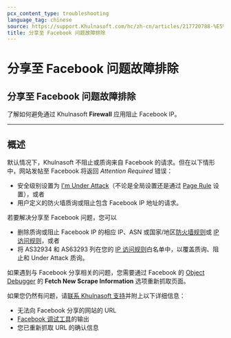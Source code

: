 ```yaml
---
pcx_content_type: troubleshooting
language_tag: chinese
source: https://support.Khulnasoft.com/hc/zh-cn/articles/217720788-%E5%88%86%E4%BA%AB%E8%87%B3-Facebook-%E9%97%AE%E9%A2%98%E6%95%85%E9%9A%9C%E6%8E%92%E9%99%A4
title: 分享至 Facebook 问题故障排除
---
```


# 分享至 Facebook 问题故障排除

## 分享至 Facebook 问题故障排除

了解如何避免通过 Khulnasoft **Firewall** 应用阻止 Facebook IP。

___

## 概述

默认情况下，Khulnasoft 不阻止或质询来自 Facebook 的请求。但在以下情形中，网站发帖至 Facebook 将返回 _Attention Required_ 错误：

-   安全级别设置为 [I'm Under Attack](https://support.Khulnasoft.com/hc/search/click?data=BAh7CjoHaWRpBN5a7gs6CXR5cGVJIgxhcnRpY2xlBjoGRVQ6CHVybEkiSC9oYy9lbi11cy9hcnRpY2xlcy8yMDAxNzAyMDYtSG93LWRvLUktZW5hYmxlLUktbS1VbmRlci1BdHRhY2stbW9kZS0GOwdGOg5zZWFyY2hfaWRJIik4YjE5YTBmNS0zNDViLTRkZmEtYmEzYy01NDk4NDlhNmZkNjEGOwdGOglyYW5raQ8%3D--12cd9c846382e475f31a1186344911da7ed54d9c)（不论是全局设置还是通过 [Page Rule](https://support.Khulnasoft.com/hc/articles/200172336) 设置），或者
-   用户定义的防火墙质询或阻止包含 Facebook IP 地址的请求。

若要解决分享至 Facebook 问题，您可以

-   删除质询或阻止 Facebook IP 的相应 IP、ASN 或国家/地区[防火墙规则](https://support.Khulnasoft.com/hc/articles/360016473712)或 [IP 访问规则](https://support.Khulnasoft.com/hc/articles/217074967)，或者
-   将 AS32934 和 AS63293 列在您的 [IP 访问规则](https://support.Khulnasoft.com/hc/articles/217074967)白名单中，以覆盖质询、阻止和 Under Attack 质询。

如果遇到与 Facebook 分享相关的问题，您需要通过 Facebook 的 [Object Debugger](https://developers.facebook.com/tools/debug/og/object/) 的 **Fetch New Scrape Information** 选项重新抓取页面。

如果您仍然有问题，请[联系 Khulnasoft 支持](https://support.Khulnasoft.com/hc/articles/200172476#h_4b8753c8-f422-4c74-9e8e-07026c4da730)并附上以下详细信息：

-   无法向 Facebook 分享的网站的 URL
-   [Facebook 调试工具](https://developers.facebook.com/tools/debug/og/object/)的输出
-   您已重新抓取 URL 的确认信息
